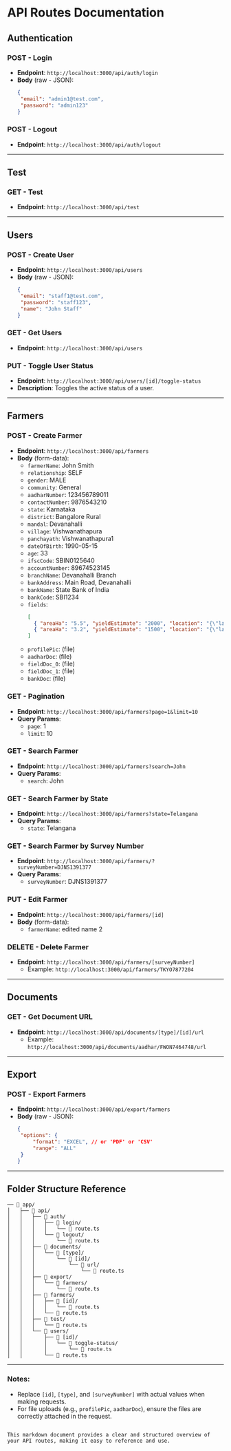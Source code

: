 # API Routes Documentation

## Authentication

### POST - Login

-  **Endpoint**: `http://localhost:3000/api/auth/login`
-  **Body** (raw - JSON):
   ```json
   {
   	"email": "admin1@test.com",
   	"password": "admin123"
   }
   ```

### POST - Logout

-  **Endpoint**: `http://localhost:3000/api/auth/logout`

---

## Test

### GET - Test

-  **Endpoint**: `http://localhost:3000/api/test`

---

## Users

### POST - Create User

-  **Endpoint**: `http://localhost:3000/api/users`
-  **Body** (raw - JSON):
   ```json
   {
   	"email": "staff1@test.com",
   	"password": "staff123",
   	"name": "John Staff"
   }
   ```

### GET - Get Users

-  **Endpoint**: `http://localhost:3000/api/users`

### PUT - Toggle User Status

-  **Endpoint**: `http://localhost:3000/api/users/[id]/toggle-status`
-  **Description**: Toggles the active status of a user.

---

## Farmers

### POST - Create Farmer

-  **Endpoint**: `http://localhost:3000/api/farmers`
-  **Body** (form-data):
   -  `farmerName`: John Smith
   -  `relationship`: SELF
   -  `gender`: MALE
   -  `community`: General
   -  `aadharNumber`: 123456789011
   -  `contactNumber`: 9876543210
   -  `state`: Karnataka
   -  `district`: Bangalore Rural
   -  `mandal`: Devanahalli
   -  `village`: Vishwanathapura
   -  `panchayath`: Vishwanathapura1
   -  `dateOfBirth`: 1990-05-15
   -  `age`: 33
   -  `ifscCode`: SBIN0125640
   -  `accountNumber`: 89674523145
   -  `branchName`: Devanahalli Branch
   -  `bankAddress`: Main Road, Devanahalli
   -  `bankName`: State Bank of India
   -  `bankCode`: SBI1234
   -  `fields`:
      ```json
      [
      	{ "areaHa": "5.5", "yieldEstimate": "2000", "location": "{\"lat\":13.2468,\"lng\":77.7134}" },
      	{ "areaHa": "3.2", "yieldEstimate": "1500", "location": "{\"lat\":13.2470,\"lng\":77.7136}" }
      ]
      ```
   -  `profilePic`: (file)
   -  `aadharDoc`: (file)
   -  `fieldDoc_0`: (file)
   -  `fieldDoc_1`: (file)
   -  `bankDoc`: (file)

### GET - Pagination

-  **Endpoint**: `http://localhost:3000/api/farmers?page=1&limit=10`
-  **Query Params**:
   -  `page`: 1
   -  `limit`: 10

### GET - Search Farmer

-  **Endpoint**: `http://localhost:3000/api/farmers?search=John`
-  **Query Params**:
   -  `search`: John

### GET - Search Farmer by State

-  **Endpoint**: `http://localhost:3000/api/farmers?state=Telangana`
-  **Query Params**:
   -  `state`: Telangana

### GET - Search Farmer by Survey Number

-  **Endpoint**: `http://localhost:3000/api/farmers/?surveyNumber=DJNS1391377`
-  **Query Params**:
   -  `surveyNumber`: DJNS1391377

### PUT - Edit Farmer

-  **Endpoint**: `http://localhost:3000/api/farmers/[id]`
-  **Body** (form-data):
   -  `farmerName`: edited name 2

### DELETE - Delete Farmer

-  **Endpoint**: `http://localhost:3000/api/farmers/[surveyNumber]`
   -  Example: `http://localhost:3000/api/farmers/TKYO7877204`

---

## Documents

### GET - Get Document URL

-  **Endpoint**: `http://localhost:3000/api/documents/[type]/[id]/url`
   -  Example: `http://localhost:3000/api/documents/aadhar/FWON7464748/url`

---

## Export

### POST - Export Farmers

-  **Endpoint**: `http://localhost:3000/api/export/farmers`
-  **Body** (raw - JSON):
   ```json
   {
   	"options": {
   		"format": "EXCEL", // or 'PDF' or 'CSV'
   		"range": "ALL"
   	}
   }
   ```

---

## Folder Structure Reference

```
── 📁 app/
│   ├── 📁 api/
│   │   ├── 📁 auth/
│   │   │   ├── 📁 login/
│   │   │   │   └── 📄 route.ts
│   │   │   └── 📁 logout/
│   │   │       └── 📄 route.ts
│   │   ├── 📁 documents/
│   │   │   └── 📁 [type]/
│   │   │       └── 📁 [id]/
│   │   │           └── 📁 url/
│   │   │               └── 📄 route.ts
│   │   ├── 📁 export/
│   │   │   └── 📁 farmers/
│   │   │       └── 📄 route.ts
│   │   ├── 📁 farmers/
│   │   │   ├── 📁 [id]/
│   │   │   │   └── 📄 route.ts
│   │   │   └── 📄 route.ts
│   │   ├── 📁 test/
│   │   │   └── 📄 route.ts
│   │   └── 📁 users/
│   │       ├── 📁 [id]/
│   │       │   └── 📁 toggle-status/
│   │       │       └── 📄 route.ts
│   │       └── 📄 route.ts
```

---

### Notes:

-  Replace `[id]`, `[type]`, and `[surveyNumber]` with actual values when making requests.
-  For file uploads (e.g., `profilePic`, `aadharDoc`), ensure the files are correctly attached in the request.

```

This markdown document provides a clear and structured overview of your API routes, making it easy to reference and use.
```
